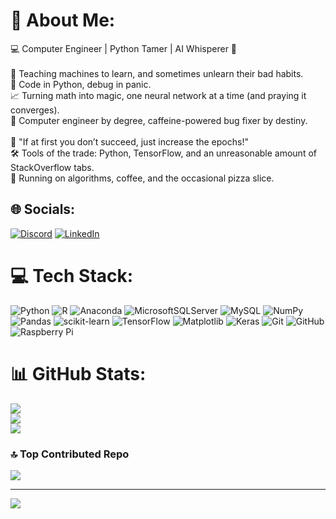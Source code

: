 # 💫 About Me:
💻 Computer Engineer | Python Tamer | AI Whisperer 🤖<br><br>🧠 Teaching machines to learn, and sometimes unlearn their bad habits.<br>🐍 Code in Python, debug in panic.<br>📈 Turning math into magic, one neural network at a time (and praying it converges).<br>💾 Computer engineer by degree, caffeine-powered bug fixer by destiny.<br><br>💬 "If at first you don’t succeed, just increase the epochs!"<br>🛠️ Tools of the trade: Python, TensorFlow, and an unreasonable amount of StackOverflow tabs.<br>🍕 Running on algorithms, coffee, and the occasional pizza slice.


## 🌐 Socials:
[![Discord](https://img.shields.io/badge/Discord-%237289DA.svg?logo=discord&logoColor=white)](https://discord.com/users/372105276028878858) 
[![LinkedIn](https://img.shields.io/badge/LinkedIn-%230077B5.svg?logo=linkedin&logoColor=white)](https://www.linkedin.com/in/yousef-hamed-61ba64314/) 

# 💻 Tech Stack:
![Python](https://img.shields.io/badge/python-3670A0?style=for-the-badge&logo=python&logoColor=ffdd54) ![R](https://img.shields.io/badge/r-%23276DC3.svg?style=for-the-badge&logo=r&logoColor=white) ![Anaconda](https://img.shields.io/badge/Anaconda-%2344A833.svg?style=for-the-badge&logo=anaconda&logoColor=white) ![MicrosoftSQLServer](https://img.shields.io/badge/Microsoft%20SQL%20Server-CC2927?style=for-the-badge&logo=microsoft%20sql%20server&logoColor=white) ![MySQL](https://img.shields.io/badge/mysql-4479A1.svg?style=for-the-badge&logo=mysql&logoColor=white) ![NumPy](https://img.shields.io/badge/numpy-%23013243.svg?style=for-the-badge&logo=numpy&logoColor=white) ![Pandas](https://img.shields.io/badge/pandas-%23150458.svg?style=for-the-badge&logo=pandas&logoColor=white) ![scikit-learn](https://img.shields.io/badge/scikit--learn-%23F7931E.svg?style=for-the-badge&logo=scikit-learn&logoColor=white) ![TensorFlow](https://img.shields.io/badge/TensorFlow-%23FF6F00.svg?style=for-the-badge&logo=TensorFlow&logoColor=white) ![Matplotlib](https://img.shields.io/badge/Matplotlib-%23ffffff.svg?style=for-the-badge&logo=Matplotlib&logoColor=black) ![Keras](https://img.shields.io/badge/Keras-%23D00000.svg?style=for-the-badge&logo=Keras&logoColor=white) ![Git](https://img.shields.io/badge/git-%23F05033.svg?style=for-the-badge&logo=git&logoColor=white) ![GitHub](https://img.shields.io/badge/github-%23121011.svg?style=for-the-badge&logo=github&logoColor=white) ![Raspberry Pi](https://img.shields.io/badge/-Raspberry_Pi-C51A4A?style=for-the-badge&logo=Raspberry-Pi)
# 📊 GitHub Stats:
![](https://github-readme-stats.vercel.app/api?username=JoeHamed&theme=dark&hide_border=false&include_all_commits=false&count_private=false)<br/>
![](https://github-readme-streak-stats.herokuapp.com/?user=JoeHamed&theme=dark&hide_border=false)<br/>
![](https://github-readme-stats.vercel.app/api/top-langs/?username=JoeHamed&theme=dark&hide_border=false&include_all_commits=false&count_private=false&layout=compact)

### 🔝 Top Contributed Repo
![](https://github-contributor-stats.vercel.app/api?username=JoeHamed&limit=5&theme=dark&combine_all_yearly_contributions=true)

---
[![](https://visitcount.itsvg.in/api?id=JoeHamed&icon=0&color=0)](https://visitcount.itsvg.in)
